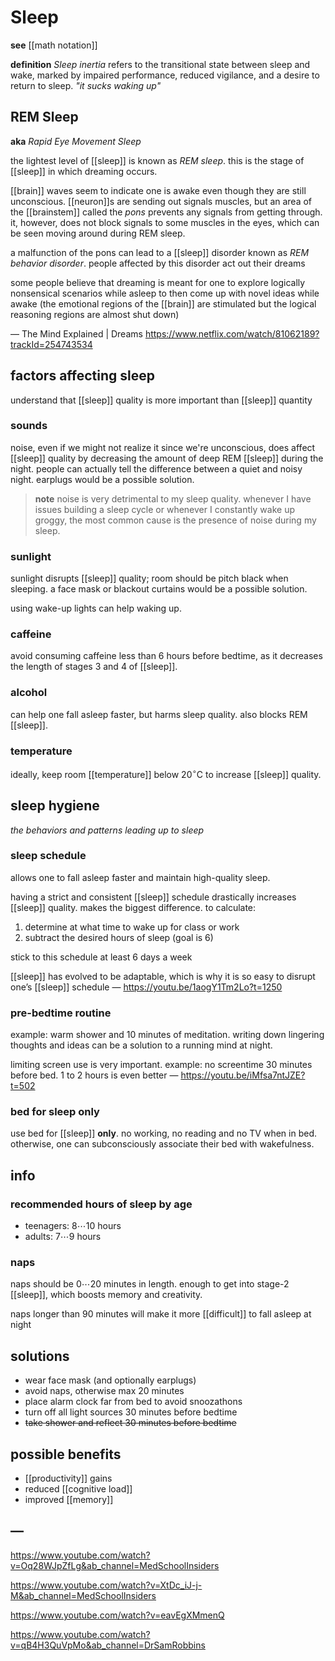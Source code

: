 # Sleep

**see** [[math notation]]

**definition** _Sleep inertia_ refers to the transitional state between sleep and wake, marked by impaired performance, reduced vigilance, and a desire to return to sleep. _"it sucks waking up"_

## REM Sleep

**aka** _Rapid Eye Movement Sleep_

the lightest level of [[sleep]] is known as _REM sleep_. this is the stage of [[sleep]] in which dreaming occurs.

[[brain]] waves seem to indicate one is awake even though they are still unconscious. [[neuron]]s are sending out signals muscles, but an area of the [[brainstem]] called the _pons_ prevents any signals from getting through. it, however, does not block signals to some muscles in the eyes, which can be seen moving around during REM sleep.

a malfunction of the pons can lead to a [[sleep]] disorder known as _REM behavior disorder_. people affected by this disorder act out their dreams

some people believe that dreaming is meant for one to explore logically nonsensical scenarios while asleep to then come up with novel ideas while awake (the emotional regions of the [[brain]] are stimulated but the logical reasoning regions are almost shut down)

&mdash; The Mind Explained | Dreams <https://www.netflix.com/watch/81062189?trackId=254743534>

## factors affecting sleep

understand that [[sleep]] quality is more important than [[sleep]] quantity

### sounds

noise, even if we might not realize it since we're unconscious, does affect [[sleep]] quality by decreasing the amount of deep REM [[sleep]] during the night. people can actually tell the difference between a quiet and noisy night. earplugs would be a possible solution.

> **note** noise is very detrimental to my sleep quality. whenever I have issues building a sleep cycle or whenever I constantly wake up groggy, the most common cause is the presence of noise during my sleep.

### sunlight

sunlight disrupts [[sleep]] quality; room should be pitch black when sleeping. a face mask or blackout curtains would be a possible solution.

using wake-up lights can help waking up.

### caffeine

avoid consuming caffeine less than 6 hours before bedtime, as it decreases the length of stages 3 and 4 of [[sleep]].

### alcohol

can help one fall asleep faster, but harms sleep quality. also blocks REM [[sleep]].

### temperature

ideally, keep room [[temperature]] below $20^\circ\text{C}$ to increase [[sleep]] quality.

## sleep hygiene

_the behaviors and patterns leading up to sleep_

### sleep schedule

allows one to fall asleep faster and maintain high-quality sleep.

having a strict and consistent [[sleep]] schedule drastically increases [[sleep]] quality. makes the biggest difference. to calculate:

1. determine at what time to wake up for class or work
2. subtract the desired hours of sleep (goal is 6)

stick to this schedule at least 6 days a week

[[sleep]] has evolved to be adaptable, which is why it is so easy to disrupt one’s [[sleep]] schedule &mdash; <https://youtu.be/1aogY1Tm2Lo?t=1250>

### pre-bedtime routine

example: warm shower and 10 minutes of meditation. writing down lingering thoughts and ideas can be a solution to a running mind at night.

limiting screen use is very important. example: no screentime 30 minutes before bed. 1 to 2 hours is even better &mdash; <https://youtu.be/iMfsa7ntJZE?t=502>

### bed for sleep only

use bed for [[sleep]] **only**. no working, no reading and no TV when in bed. otherwise, one can subconsciously associate their bed with wakefulness.

## info

### recommended hours of sleep by age

- teenagers: $8 \cdots 10$ hours
- adults: $7 \cdots 9$ hours

### naps

naps should be $0 \cdots 20$ minutes in length. enough to get into stage-2 [[sleep]], which boosts memory and creativity.

naps longer than $90$ minutes will make it more [[difficult]] to fall asleep at night

## solutions

- wear face mask (and optionally earplugs)
- avoid naps, otherwise max 20 minutes
- place alarm clock far from bed to avoid snoozathons
- turn off all light sources $30$ minutes before bedtime
- ~~take shower and reflect $30$ minutes before bedtime~~

## possible benefits

- [[productivity]] gains
- reduced [[cognitive load]]
- improved [[memory]]

## &mdash;

<https://www.youtube.com/watch?v=Oq28WJpZfLg&ab_channel=MedSchoolInsiders>

<https://www.youtube.com/watch?v=XtDc_iJ-j-M&ab_channel=MedSchoolInsiders>

<https://www.youtube.com/watch?v=eavEgXMmenQ>

<https://www.youtube.com/watch?v=qB4H3QuVpMo&ab_channel=DrSamRobbins>
